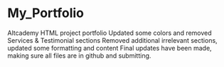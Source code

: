 # My_Portfolio
Altcademy HTML project portfolio
Updated some colors and removed Services & Testimonial sections
Removed additional irrelevant sections, updated some formatting and content
Final updates have been made, making sure all files are in github and submitting.